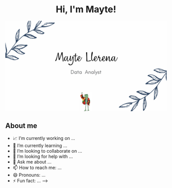 <div align="center">
  
<h1 align="center"> Hi, I'm Mayte!
</div>


  
![Hi](https://raw.githubusercontent.com/MayteLlerena/MayteLlerena/main/floreces.png) 

## About me

- 📈 I’m currently working on ...
- 🌱 I’m currently learning ...
- 👯 I’m looking to collaborate on ...
- 🤔 I’m looking for help with ...
- 💬 Ask me about ...
- 📫 How to reach me: ...
- 😄 Pronouns: ...
- ⚡ Fun fact: ...
-->
